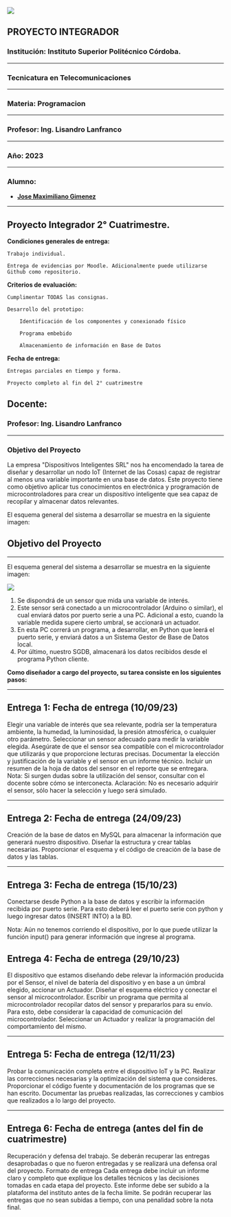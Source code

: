 <img src="https://github-production-user-asset-6210df.s3.amazonaws.com/86580762/237179645-e4bb6ff9-0bb5-441d-a98f-a4a6a53577e6.jpg">

## **PROYECTO INTEGRADOR**

### **Institución: Instituto Superior Politécnico Córdoba.**

<hr>

### **Tecnicatura en Telecomunicaciones**

<hr>

### **Materia:** Programacion

<hr>

### **Profesor:** Ing. Lisandro Lanfranco

<hr>

### **Año:** 2023

<hr>

### **Alumno:**  

* **<a href="https://github.com/Maxg8704">Jose Maximiliano Gimenez</a>**
<hr>

## Proyecto Integrador 2° Cuatrimestre. 

**Condiciones generales de entrega:**

    Trabajo individual.

    Entrega de evidencias por Moodle. Adicionalmente puede utilizarse Github como repositorio.

**Criterios de evaluación:**

    Cumplimentar TODAS las consignas.

    Desarrollo del prototipo:

        Identificación de los componentes y conexionado físico

        Programa embebido

        Almacenamiento de información en Base de Datos


**Fecha de entrega:**

    Entregas parciales en tiempo y forma.

    Proyecto completo al fin del 2° cuatrimestre


## **Docente:**

### **Profesor: Ing. Lisandro Lanfranco**
<hr>

### Objetivo del Proyecto

La empresa "Dispositivos Inteligentes SRL" nos ha encomendado la tarea de diseñar y desarrollar un nodo IoT (Internet de las Cosas) capaz de registrar al menos una variable importante en una base de datos. Este proyecto tiene como objetivo aplicar tus conocimientos en electrónica y programación de microcontroladores para crear un dispositivo inteligente que sea capaz de recopilar y almacenar datos relevantes.

El esquema general del sistema a desarrollar se muestra en la siguiente imagen:

## Objetivo del Proyecto

<hr>

El esquema general del sistema a desarrollar se muestra en la siguiente
imagen: 

<img src="https://acceso.ispc.edu.ar/pluginfile.php/123604/mod_pdfannotator/intro/esquemaPI%20%281%29.jpg">

1. Se dispondrá de un sensor que mida una variable de interés.
2. Este sensor será conectado a un microcontrolador (Arduino o
similar), el cual enviará datos por puerto serie a una PC. Adicional a
esto, cuando la variable medida supere cierto umbral, se accionará
un actuador.
3. En esta PC correrá un programa, a desarrollar, en Python que leerá
el puerto serie, y enviará datos a un Sistema Gestor de Base de
Datos local.
4. Por último, nuestro SGDB, almacenará los datos recibidos desde el
programa Python cliente.

**Como diseñador a cargo del proyecto, su tarea consiste en los siguientes pasos:**
<hr>

## Entrega 1: Fecha de entrega (10/09/23)

Elegir una variable de interés que sea relevante, podría ser la
temperatura ambiente, la humedad, la luminosidad, la presión
atmosférica, o cualquier otro parámetro.
Seleccionar un sensor adecuado para medir la variable elegida. Asegúrate
de que el sensor sea compatible con el microcontrolador que utilizarás y
que proporcione lecturas precisas.
Documentar la elección y justificación de la variable y el sensor en un
informe técnico. Incluir un resumen de la hoja de datos del sensor en el
reporte que se entregara.
Nota: Si surgen dudas sobre la utilización del sensor, consultar con el
docente sobre cómo se interconecta.
Aclaración: No es necesario adquirir el sensor, sólo hacer la
selección y luego será simulado.
<hr>

## Entrega 2: Fecha de entrega (24/09/23)

Creación de la base de datos en MySQL para almacenar la información
que generará nuestro dispositivo.
Diseñar la estructura y crear tablas necesarias.
Proporcionar el esquema y el código de creación de la base de datos y las
tablas.

<hr>

## Entrega 3: Fecha de entrega (15/10/23)

Conectarse desde Python a la base de datos y escribir la información
recibida por puerto serie.
Para esto deberá leer el puerto serie con python y luego ingresar datos
(INSERT INTO) a la BD.

Nota: Aún no tenemos corriendo el dispositivo, por lo que puede utilizar
la función input() para generar información que ingrese al programa.

## Entrega 4: Fecha de entrega (29/10/23)

El dispositivo que estamos diseñando debe relevar la información
producida por el Sensor, el nivel de batería del dispositivo y en base a un
úmbral elegido, accionar un Actuador.
Diseñar el esquema eléctrico y conectar el sensor al microcontrolador.
Escribir un programa que permita al microcontrolador recopilar datos del
sensor y prepararlos para su envío. Para esto, debe considerar la
capacidad de comunicación del microcontrolador.
Seleccionar un Actuador y realizar la programación del comportamiento
del mismo.
<hr>

## Entrega 5: Fecha de entrega (12/11/23)

Probar la comunicación completa entre el dispositivo IoT y la PC. Realizar
las correcciones necesarias y la optimización del sistema que consideres.
Proporcionar el código fuente y documentación de los programas que se
han escrito.
Documentar las pruebas realizadas, las correcciones y cambios que
realizados a lo largo del proyecto.
<hr>

## Entrega 6: Fecha de entrega (antes del fin de cuatrimestre)
Recuperación y defensa del trabajo.
Se deberán recuperar las entregas desaprobadas o que no fueron
entregadas y se realizará una defensa oral del proyecto.
Formato de entrega
Cada entrega debe incluir un informe claro y completo que explique los
detalles técnicos y las decisiones tomadas en cada etapa del proyecto.
Este informe debe ser subido a la plataforma del instituto antes de la
fecha límite.
Se podrán recuperar las entregas que no sean subidas a tiempo, con una
penalidad sobre la nota final.